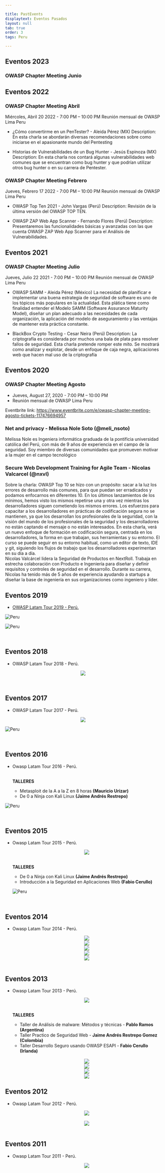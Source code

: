```yaml
---

title: PastEvents
displaytext: Eventos Pasados
layout: null
tab: true
order: 3
tags: Peru

---
```

## Eventos 2023

### OWASP Chapter Meeting Junio

## Eventos 2022

### OWASP Chapter Meeting Abril
Miércoles, Abril 20 2022 - 7:00 PM – 10:00 PM
Reunión mensual de OWASP Lima Peru

* ¿Cómo convertirme en un PenTester? - Aleida Pérez (MX)
Description: En esta charla se abordarán diversas recomendaciones sobre como iniciarse en el apasionante mundo del Pentesting

* Historias de Vulnerabilidades de un Bug Hunter - Jesús Espinoza (MX)
Description: En esta charla nos contará algunas vulnerabilidades web comunes que se encuentran como bug hunter y que podrían utilizar otros bug hunter o en su carrera de Pentester.


### OWASP Chapter Meeting Febrero
Jueves, Febrero 17 2022 - 7:00 PM – 10:00 PM
Reunión mensual de OWASP Lima Peru

* OWASP Top Ten 2021 - John Vargas (Perú)
Description: Revisión de la última versión del OWASP TOP TEN.

* OWASP ZAP Web App Scanner - Fernando Flores (Perú)
Description: Presentaremos las funcionalidades básicas y avanzadas con las que cuenta OWASP ZAP Web App Scanner para el Análisis de Vulnerabilidades.



## Eventos 2021
### OWASP Chapter Meeting Julio
Jueves, Julio 22 2021 - 7:00 PM – 10:00 PM
Reunión mensual de OWASP Lima Peru

* OWASP SAMM - Aleida Pérez (México)
La necesidad de planificar e implementar una buena estrategia de seguridad de software es uno de los tópicos más populares en la actualidad.
Esta plática tiene como finalidad entender el Modelo SAMM (Software Assurance Maturity Model), diseñar un plan adecuado a las necesidades de cada organización, la aplicación del modelo de aseguramiento y las ventajas de mantener esta práctica constante.

* BlackBox Crypto Testing - Cesar Neira (Perú)
Description: La criptografía es considerada por muchos una bala de plata para resolver fallos de seguridad. Esta charla pretende romper este mito. Se mostrará como analizar y explotar, desde un enfoque de caja negra, aplicaciones web que hacen mal uso de la criptografía

## Eventos 2020
###  OWASP Chapter Meeting Agosto

* Jueves, August 27, 2020 - 7:00 PM – 10:00 PM
* Reunión mensual de OWASP Lima Peru

Eventbrite link: https://www.eventbrite.com/e/owasp-chapter-meeting-agosto-tickets-117476694957

<h3> Net and privacy - Melissa Nole Soto  (@meli_nsoto)</h3>
Melissa Nole es Ingeniera informática graduada de la pontificia universidad católica del Perú, con más de 9 años de experiencia en el campo de la seguridad. Soy miembro de diversas comunidades que promueven motivar a la mujer en el campo tecnológico

<h3>Secure Web Development Training for Agile Team - Nicolas Valcarcel (@nxvl) </h3>
Sobre la charla: 
OWASP Top 10 se hizo con un propósito: sacar a la luz los errores de desarrollo más comunes, para que puedan ser erradicados y podamos enfocarnos en diferentes 10. En los últimos lanzamientos de los mínimos, hemos visto los mismos repetirse una y otra vez mientras los desarrolladores siguen cometiendo los mismos errores. Los esfuerzos para capacitar a los desarrolladores en prácticas de codificación segura no se mantienen, ya que los desarrollan los profesionales de la seguridad, con la visión del mundo de los profesionales de la seguridad y los desarrolladores no están captando el mensaje o no están interesados. En esta charla, verá un nuevo enfoque de formación en codificación segura, centrada en los desarrolladores, la forma en que trabajan, sus herramientas y su entorno. El curso se puede seguir en su entorno habitual, como un editor de texto, IDE y git, siguiendo los flujos de trabajo que los desarrolladores experimentan en su día a día.
<br>Nicolas Valcárcel lidera la Seguridad de Productos en NextRoll. Trabaja en estrecha colaboración con Producto e Ingeniería para diseñar y definir requisitos y controles de seguridad en el desarrollo.
Durante su carrera, Nicolas ha tenido más de 5 años de experiencia ayudando a startups a diseñar la base de ingeniería en sus organizaciones como ingeniero y líder.

## Eventos 2019

* [OWASP Latam Tour 2019 - Perú.](https://twitter.com/OWASP_Peru/status/1127392848196788224)

![Peru](assets/images/latam_2018.jfif)

![Peru](assets/images/detalles-jornada-2019.png)

<br />

## Eventos 2018

* OWASP Latam Tour 2018 - Perú.

<p align="center">
<img src="assets/images/latam_2018.jfif">
</p>

<br />

## Eventos 2017

* OWASP Latam Tour 2017 - Perú.

<center>
	<img src="assets/images/Latam_logo_2017.jpg">
</center>

![Peru](assets/images/detalles-jornada-2017.png)


<br />


## Eventos 2016

* Owasp Latam Tour 2016 - Perú.

  <b><br>TALLERES</b>
    <ul>
    	<li>Metasploit de la A a la Z en 8 horas <b>(Mauricio Urizar)</b></li>
    	<li>De 0 a Ninja con Kali Linux <b>(Jaime Andrés Restrepo)<br></b></li>
    </ul>

![Peru](https://pbs.twimg.com/media/CfYdRllWsAAELe4?format=jpg&name=medium)

<br />


## Eventos 2015

* Owasp Latam Tour 2015 - Perú.

  <center>
	<img src="assets/images/Latam_logo_2015.jpg">
  </center>

  <b><br>TALLERES</b>
    <ul>    	
    	<li>De 0 a Ninja con Kali Linux <b>(Jaime Andrés Restrepo)<br></b></li>
    	<li>Introducción a la Seguridad en Aplicaciones Web <b>(Fabio Cerullo)</b></li>
    </ul>

  ![Peru](assets/images/detalles-jornada-2015.png)

  <br />

## Eventos 2014

* Owasp Latam Tour 2014 - Perú.

  <center>
	<img src="assets/images/Latam_logo_2014.jpg">
  </center>

  <center>
	<img src="assets/images/detalles-jornada-2014-1.png">
  </center>
  <center>
	<img src="assets/images/detalles-jornada-2014-2.png">
  </center>
  <center>
	<img src="assets/images/detalles-jornada-2014-3.png">
  </center>
  <center>
	<img src="assets/images/detalles-jornada-2014-4.png">
  </center>
  <br />

## Eventos 2013

* Owasp Latam Tour 2013 - Perú.

  <center>
	<img src="assets/images/Latam_logo_2013.jpg">
  </center>

  <b><br>TALLERES</b>
    <ul>    	
    	<li>Taller de Análisis de malware: Métodos y técnicas - <b>Pablo Ramos (Argentina)<br></b></li>
    	<li>Taller Practico de Seguridad Web - <b>Jaime Andrés Restrepo Gomez (Colombia)</b></li>
    	<li>Taller Desarrollo Seguro usando OWASP ESAPI - <b>Fabio Cerullo (Irlanda)</b></li>
    </ul>
    <br />

  <center>
	<img src="assets/images/detalles-jornada-2013-1.png">
  </center>
  <center>
	<img src="assets/images/detalles-jornada-2013-2.png">
  </center>
  <center>
	<img src="assets/images/detalles-jornada-2013-3.png">
  </center>
  <center>
	<img src="assets/images/detalles-jornada-2013-4.png">
  </center>


## Eventos 2012

* Owasp Latam Tour 2012 - Perú.

  <center>
	<img src="assets/images/Latam_logo_2012.jpg">	
  </center>

  <br />

  <center>
	<img src="assets/images/LATAM_TOUR-2012.JPG">
  </center>

  <br />

## Eventos 2011

* Owasp Latam Tour 2011 - Perú.

  <center>
	<img src="assets/images/Latam_logo_2011.jpg">
  </center>



  



